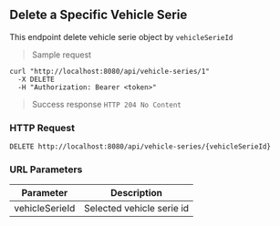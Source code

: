 ## Delete a Specific Vehicle Serie
This endpoint delete vehicle serie object by <code>vehicleSerieId</code>

> Sample request 

```shell
curl "http://localhost:8080/api/vehicle-series/1"
  -X DELETE
  -H "Authorization: Bearer <token>"
```

> Success response <code>HTTP 204 No Content</code>

### HTTP Request

`DELETE http://localhost:8080/api/vehicle-series/{vehicleSerieId}`

### URL Parameters

Parameter | Description
--------- | -----------
vehicleSerieId | Selected vehicle serie id